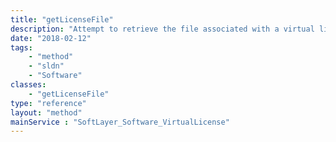 ```yaml
---
title: "getLicenseFile"
description: "Attempt to retrieve the file associated with a virtual license, if such a file exists.  If there is no file for this virtual license, calling this method will either throw an exception or return false. "
date: "2018-02-12"
tags:
    - "method"
    - "sldn"
    - "Software"
classes:
    - "getLicenseFile"
type: "reference"
layout: "method"
mainService : "SoftLayer_Software_VirtualLicense"
---
```

